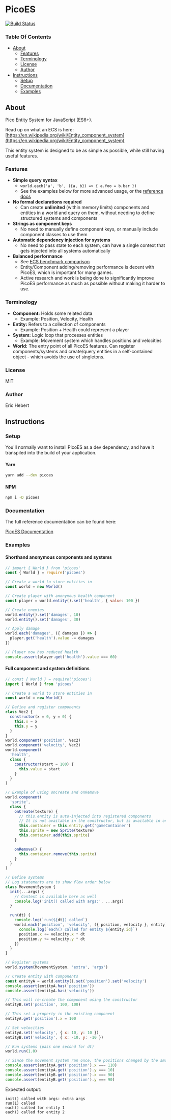 # PicoES

[![Build Status](https://travis-ci.org/ayebear/picoes.svg?branch=master)](https://travis-ci.org/ayebear/picoes)

### Table Of Contents

- [About](#about)
  - [Features](#features)
  - [Terminology](#terminology)
  - [License](#license)
  - [Author](#author)
- [Instructions](#instructions)
  - [Setup](#setup)
  - [Documentation](#documentation)
  - [Examples](#examples)

## About

Pico Entity System for JavaScript (ES6+).

Read up on what an ECS is here: [https://en.wikipedia.org/wiki/Entity_component_system](https://en.wikipedia.org/wiki/Entity_component_system)

This entity system is designed to be as simple as possible, while still having useful features.

### Features

- **Simple query syntax**
  - `world.each('a', 'b', ({a, b}) => { a.foo = b.bar })`
  - See the examples below for more advanced usage, or the [reference docs](https://ayebear.com/picoes/class/src/world.js~World.html#instance-method-each)
- **No formal declarations required**
  - Can create **unlimited** (within memory limits) components and entities in a world and query on them, without needing to define structured systems and components
- **Strings as component keys**
  - No need to manually define component keys, or manually include component classes to use them
- **Automatic dependency injection for systems**
  - No need to pass state to each system, can have a single context that gets injected into all systems automatically
- **Balanced performance**
  - See [ECS benchmark comparison](https://github.com/noctjs/ecs-benchmark)
  - Entity/Component adding/removing performance is decent with PicoES, which is important for many games.
  - Active research and work is being done to significantly improve PicoES performance as much as possible without making it harder to use.

### Terminology

- **Component:** Holds some related data
  - Example: Position, Velocity, Health
- **Entity:** Refers to a collection of components
  - Example: Position + Health could represent a player
- **System:** Logic loop that processes entities
  - Example: Movement system which handles positions and velocities
- **World:** The entry point of all PicoES features. Can register components/systems and create/query entities in a self-contained object - which avoids the use of singletons.

### License

MIT

### Author

Eric Hebert

## Instructions

### Setup

You'll normally want to install PicoES as a dev dependency, and have it transpiled into the build of your application.

#### Yarn

```bash
yarn add --dev picoes
```

#### NPM

```bash
npm i -D picoes
```

### Documentation

The full reference documentation can be found here:

[PicoES Documentation](https://ayebear.com/picoes)

### Examples

#### Shorthand anonymous components and systems

```javascript
// import { World } from 'picoes'
const { World } = require('picoes')

// Create a world to store entities in
const world = new World()

// Create player with anonymous health component
const player = world.entity().set('health', { value: 100 })

// Create enemies
world.entity().set('damages', 10)
world.entity().set('damages', 30)

// Apply damage
world.each('damages', ({ damages }) => {
  player.get('health').value -= damages
})

// Player now has reduced health
console.assert(player.get('health').value === 60)
```

#### Full component and system definitions

```javascript
// const { World } = require('picoes')
import { World } from 'picoes'

// Create a world to store entities in
const world = new World()

// Define and register components
class Vec2 {
  constructor(x = 0, y = 0) {
    this.x = x
    this.y = y
  }
}
world.component('position', Vec2)
world.component('velocity', Vec2)
world.component(
  'health',
  class {
    constructor(start = 100) {
      this.value = start
    }
  }
)

// Example of using onCreate and onRemove
world.component(
  'sprite',
  class {
    onCreate(texture) {
      // this.entity is auto-injected into registered components
      // It is not available in the constructor, but is available in onCreate
      this.container = this.entity.get('gameContainer')
      this.sprite = new Sprite(texture)
      this.container.add(this.sprite)
    }

    onRemove() {
      this.container.remove(this.sprite)
    }
  }
)

// Define systems
// Log statements are to show flow order below
class MovementSystem {
  init(...args) {
    // Context is available here as well
    console.log('init() called with args:', ...args)
  }

  run(dt) {
    console.log(`run(${dt}) called`)
    world.each('position', 'velocity', ({ position, velocity }, entity) => {
      console.log(`each() called for entity ${entity.id}`)
      position.x += velocity.x * dt
      position.y += velocity.y * dt
    })
  }
}

// Register systems
world.system(MovementSystem, 'extra', 'args')

// Create entity with components
const entityA = world.entity().set('position').set('velocity')
console.assert(entityA.has('position'))
console.assert(entityA.has('velocity'))

// This will re-create the component using the constructor
entityB.set('position', 100, 100)

// This set a property in the existing component
entityA.get('position').x = 100

// Set velocities
entityA.set('velocity', { x: 10, y: 10 })
entityB.set('velocity', { x: -10, y: -10 })

// Run systems (pass one second for dt)
world.run(1.0)

// Since the movement system ran once, the positions changed by the amount of their velocity
console.assert(entityA.get('position').x === 110)
console.assert(entityA.get('position').y === 10)
console.assert(entityB.get('position').x === 90)
console.assert(entityB.get('position').y === 90)
```

Expected output:

```
init() called with args: extra args
run(1) called
each() called for entity 1
each() called for entity 2
```
